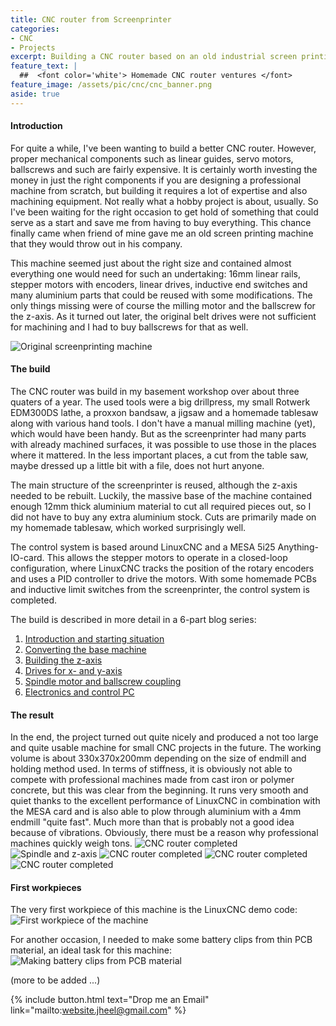 ```yaml
---
title: CNC router from Screenprinter
categories:
- CNC
- Projects
excerpt: Building a CNC router based on an old industrial screen printing machine.
feature_text: |
  ##  <font color='white'> Homemade CNC router ventures </font>
feature_image: /assets/pic/cnc/cnc_banner.png
aside: true
---
```


#### Introduction
For quite a while, I've been wanting to build a better CNC router. However, proper mechanical components such as linear guides, servo motors, ballscrews and such are fairly expensive. It is certainly worth investing the money in just the right components if you are designing a professional machine from scratch, but building it requires a lot of expertise and also machining equipment. Not really what a hobby project is about, usually. So I've been waiting for the right occasion to get hold of something that could serve as a start and save me from having to buy everything. This chance finally came when friend of mine gave me an old screen printing machine that they would throw out in his company.

This machine seemed just about the right size and contained almost everything one would need for such an undertaking: 16mm linear rails, stepper motors with encoders, linear drives, inductive end switches and many aluminium parts that could be reused with some modifications. The only things missing were of course the milling motor and the ballscrew for the z-axis. As it turned out later, the original belt drives were not sufficient for machining and I had to buy ballscrews for that as well.

![Original screenprinting machine](/assets/pic/cnc/original.jpg)

#### The build
The CNC router was build in my basement workshop over about three quaters of a year. The used tools were a big drillpress, my small Rotwerk EDM300DS lathe, a proxxon bandsaw, a jigsaw and a homemade tablesaw along with various hand tools. I don't have a manual milling machine (yet), which would have been handy. But as the screenprinter had many parts with already machined surfaces, it was possible to use those in the places where it mattered. In the less important places, a cut from the table saw, maybe dressed up a little bit with a file, does not hurt anyone.

The main structure of the screenprinter is reused, although the z-axis needed to be rebuilt. Luckily, the massive base of the machine contained enough 12mm thick aluminium material to cut all required pieces out, so I did not have to buy any extra aluminium stock. Cuts are primarily made on my homemade tablesaw, which worked surprisingly well.

The control system is based around LinuxCNC and a MESA 5i25 Anything-IO-card. This allows the stepper motors to operate in a closed-loop configuration, where LinuxCNC tracks the position of the rotary encoders and uses a PID controller to drive the motors. With some homemade PCBs and inductive limit switches from the screenprinter, the control system is completed.

The build is described in more detail in a 6-part blog series:
1. [Introduction and starting situation](/cnc/2019/09/01/cnc-screen-printer-part-1/)
2. [Converting the base machine](/cnc/2019/10/01/cnc-screen-printer-part-2/)
3. [Building the z-axis](/cnc/2019/11/01/cnc-screen-printer-part-3/)
4. [Drives for x- and y-axis](/cnc/2019/12/01/cnc-screen-printer-part-4/)
5. [Spindle motor and ballscrew coupling](/cnc/2020/01/01/cnc-screen-printer-part-5/)
6. [Electronics and control PC](/cnc/2020/02/01/cnc-screen-printer-part-6/)

#### The result
In the end, the project turned out quite nicely and produced a not too large and quite usable machine for small CNC projects in the future. The working volume is about 330x370x200mm depending on the size of endmill and holding method used. In terms of stiffness, it is obviously not able to compete with professional machines made from cast iron or polymer concrete, but this was clear from the beginning. It runs very smooth and quiet thanks to the excellent performance of LinuxCNC in combination with the MESA card and is also able to plow through aluminium with a 4mm endmill "quite fast". Much more than that is probably not a good idea because of vibrations. Obviously, there must be a reason why professional machines quickly weigh tons.
![CNC router completed](/assets/pic/cnc/cnc_1.jpg)
![Spindle and z-axis](/assets/pic/cnc/cnc_2.jpg)
![CNC router completed](/assets/pic/cnc/cnc_3.jpg)
![CNC router completed](/assets/pic/cnc/cnc_4.jpg)
![CNC router completed](/assets/pic/cnc/cnc_5.jpg)

#### First workpieces
The very first workpiece of this machine is the LinuxCNC demo code:
![First workpiece of the machine](/assets/pic/cnc/first_workpiece.jpg)

For another occasion, I needed to make some battery clips from thin PCB material, an ideal task for this machine:
![Making battery clips from PCB material](/assets/pic/cnc/in_operation.jpg)

(more to be added ...)

{% include button.html text="Drop me an Email" link="mailto:website.jheel@gmail.com" %}

<!-- more -->
